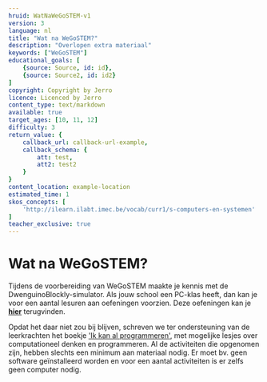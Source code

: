 ```yaml
---
hruid: WatNaWeGoSTEM-v1
version: 3
language: nl
title: "Wat na WeGoSTEM?"
description: "Overlopen extra materiaal"
keywords: ["WeGoSTEM"]
educational_goals: [
    {source: Source, id: id}, 
    {source: Source2, id: id2}
]
copyright: Copyright by Jerro
licence: Licenced by Jerro
content_type: text/markdown
available: true
target_ages: [10, 11, 12]
difficulty: 3
return_value: {
    callback_url: callback-url-example,
    callback_schema: {
        att: test,
        att2: test2
    }
}
content_location: example-location
estimated_time: 1
skos_concepts: [
    'http://ilearn.ilabt.imec.be/vocab/curr1/s-computers-en-systemen'
]
teacher_exclusive: true
---
```


# Wat na WeGoSTEM?

Tijdens de voorbereiding van WeGoSTEM maakte je kennis met de DwenguinoBlockly-simulator. Als jouw school een PC-klas heeft, dan kan je voor een aantal lesuren aan oefeningen voorzien. Deze oefeningen kan je [**hier**](https://www.dwengo.org/starttodwenguino/ "extra oefeningen simulator") terugvinden.

Opdat het daar niet zou bij blijven, schreven we ter ondersteuning van de leerkrachten het boekje ['Ik kan al programmeren'](https://scholen.dwengo.org/downloads/ikkanalprogrammeren.pdf "robotboekje"), met mogelijke lesjes over computationeel denken en programmeren. Al de activiteiten die opgenomen zijn, hebben slechts een minimum aan materiaal nodig. Er moet bv. geen software geïnstalleerd worden en voor een aantal activiteiten is er zelfs geen computer nodig.
